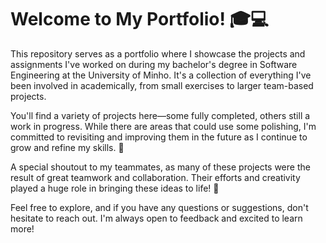 # Welcome to My Portfolio! 🎓💻

This repository serves as a portfolio where I showcase the projects and assignments I've worked on during my bachelor's degree in Software Engineering at the University of Minho. It's a collection of everything I've been involved in academically, from small exercises to larger team-based projects.

You'll find a variety of projects here—some fully completed, others still a work in progress. While there are areas that could use some polishing, I'm committed to revisiting and improving them in the future as I continue to grow and refine my skills. 🚀

A special shoutout to my teammates, as many of these projects were the result of great teamwork and collaboration. Their efforts and creativity played a huge role in bringing these ideas to life! 🙌

Feel free to explore, and if you have any questions or suggestions, don't hesitate to reach out. I'm always open to feedback and excited to learn more!
